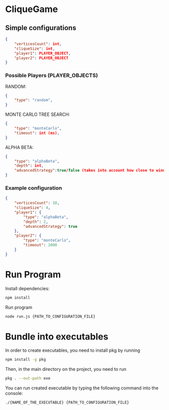 # CliqueGame

## Simple configurations
```json
{
    "verticesCount": int,
    "cliqueSize": int,
    "player1": PLAYER_OBJECT,
    "player2": PLAYER_OBJECT
}
```
### Possible Players (PLAYER_OBJECTS)

RANDOM:
```json
{
    "type": "random",
}
```
MONTE CARLO TREE SEARCH:
```json
{
    "type": "monteCarlo",
    "timeout": int (ms),
}
```

ALPHA BETA:
```json
{
    "type": "alphaBeta",
    "depth": int,
    "advancedStrategy":true/false (takes into account how close to winning is opponent)
}
```

### Example configuration
```json
{
    "verticesCount": 10,
    "cliqueSize": 4,
    "player1": {
        "type": "alphaBeta",
        "depth": 2,
        "advancedStrategy": true
    },
    "player2": {
        "type": "monteCarlo",
        "timeout": 1000
    }
}
```
# Run Program
Install dependencies:
```bash
npm install
```
Run program
```bash
node run.js {PATH_TO_CONFIGURATION_FILE}
```
# Bundle into executables
In order to create executables, you need to install pkg by running
```bash
npm install -g pkg
```
Then, in the main directory on the project, you need to run
```bash
pkg . --out-path exe
```
You can run created executable by typing the following command into the console:
```bash
./{NAME_OF_THE_EXECUTABLE} {PATH_TO_CONFIGURATION_FILE}
```



